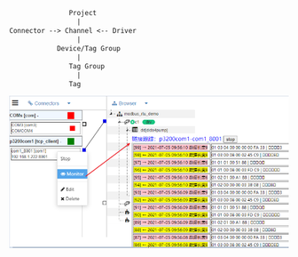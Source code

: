 





```
               Project
                 |
Connector --> Channel <-- Driver
                 |
            Device/Tag Group
                 |
               Tag Group
                 |
               Tag
```
















<img src="../img/conn_mon.png" />





[qn_tree]: ./quick_know_tree.md
[qn_devdef]: ./quick_know_devdef.md
